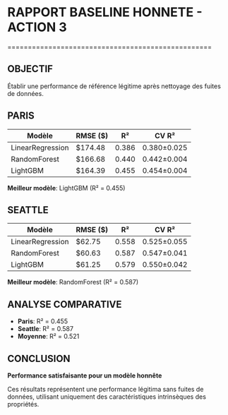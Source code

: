 # RAPPORT BASELINE HONNETE - ACTION 3
==================================================

## OBJECTIF
Établir une performance de référence légitime après nettoyage des fuites de données.

## PARIS

| Modèle | RMSE ($) | R² | CV R² |
|--------|----------|----|----|
| LinearRegression | $174.48 | 0.386 | 0.380±0.025 |
| RandomForest | $166.68 | 0.440 | 0.442±0.004 |
| LightGBM | $164.39 | 0.455 | 0.454±0.004 |

**Meilleur modèle**: LightGBM (R² = 0.455)

## SEATTLE

| Modèle | RMSE ($) | R² | CV R² |
|--------|----------|----|----|
| LinearRegression | $62.75 | 0.558 | 0.525±0.055 |
| RandomForest | $60.63 | 0.587 | 0.547±0.041 |
| LightGBM | $61.25 | 0.579 | 0.550±0.042 |

**Meilleur modèle**: RandomForest (R² = 0.587)

## ANALYSE COMPARATIVE

- **Paris**: R² = 0.455
- **Seattle**: R² = 0.587
- **Moyenne**: R² = 0.521

## CONCLUSION
**Performance satisfaisante pour un modèle honnête**

Ces résultats représentent une performance légitima sans fuites de données,
utilisant uniquement des caractéristiques intrinsèques des propriétés.